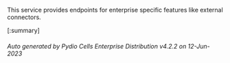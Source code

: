 






This service provides endpoints for enterprise specific features like external connectors.

[:summary]

###### Auto generated by Pydio Cells Enterprise Distribution v4.2.2 on 12-Jun-2023
